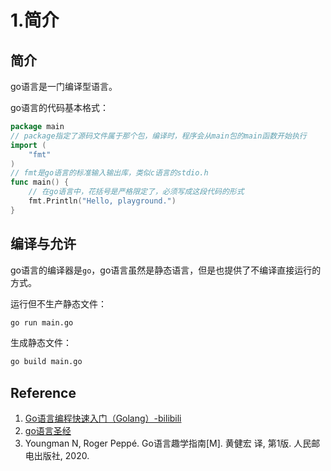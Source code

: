 # 1.简介

## 简介

go语言是一门编译型语言。  

go语言的代码基本格式：  
```go
package main
// package指定了源码文件属于那个包，编译时，程序会从main包的main函数开始执行
import (
    "fmt"
)
// fmt是go语言的标准输入输出库，类似c语言的stdio.h
func main() {
    // 在go语言中，花括号是严格限定了，必须写成这段代码的形式
    fmt.Println("Hello, playground.")
}
```

## 编译与允许

go语言的编译器是`go`，go语言虽然是静态语言，但是也提供了不编译直接运行的方式。  

运行但不生产静态文件：  
```bash
go run main.go
```

生成静态文件：  
```bash
go build main.go
```

## Reference

1. [Go语言编程快速入门（Golang）-bilibili](https://www.bilibili.com/video/BV1fD4y1m7TD)
2. [go语言圣经](https://gopl-zh.github.io/index.html)
3. Youngman N, Roger Peppé. Go语言趣学指南[M]. 黄健宏 译, 第1版. 人民邮电出版社, 2020.